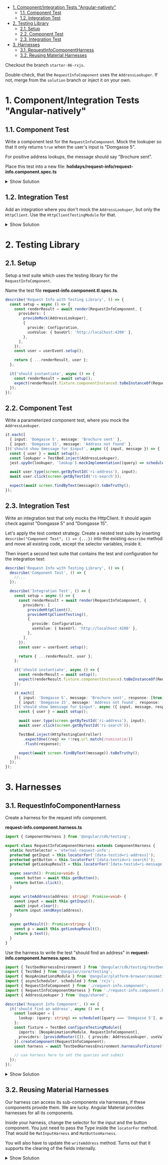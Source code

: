- [1. Component/Integration Tests "Angular-natively"](#1-componentintegration-tests-angular-natively)
  - [1.1. Component Test](#11-component-test)
  - [1.2. Integration Test](#12-integration-test)
- [2. Testing Library](#2-testing-library)
  - [2.1. Setup](#21-setup)
  - [2.2. Component Test](#22-component-test)
  - [2.3. Integration Test](#23-integration-test)
- [3. Harnesses](#3-harnesses)
  - [3.1. RequestInfoComponentHarness](#31-requestinfocomponentharness)
  - [3.2. Reusing Material Harnesses](#32-reusing-material-harnesses)

Checkout the branch `starter-06-rxjs`.

Double-check, that the `RequestInfoComponent` uses the `AddressLookuper`. If not, merge from the `solution` branch or inject it on your own.

# 1. Component/Integration Tests "Angular-natively"

## 1.1. Component Test

Write a component test for the `RequestInfoComponent`. Mock the lookuper so that it only returns `true` when the user's input is "Domgasse 5".

For positive address lookups, the message should say "Brochure sent".

Place this test into a new file: **holidays/request-info/request-info.component.spec.ts**

<details>
<summary>Show Solution</summary>
<p>

```typescript
import { fakeAsync, flush, TestBed, tick } from '@angular/core/testing';
import { asyncScheduler, scheduled } from 'rxjs';
import { RequestInfoComponent } from './request-info.component';
import { NoopAnimationsModule } from '@angular/platform-browser/animations';
import { AddressLookuper, Configuration } from '@app/shared';
import { provideRouter } from '@angular/router';
import { provideLocationMocks } from '@angular/common/testing';
import { By } from '@angular/platform-browser';

describe('Request Info Component', () => {
  it('should find an address', fakeAsync(() => {
    const lookuper = {
      lookup: (query: string) => scheduled([query === 'Domgasse 5'], asyncScheduler),
    };
    const fixture = TestBed.configureTestingModule({
      imports: [NoopAnimationsModule, RequestInfoComponent],
      providers: [
        provideRouter([]),
        provideLocationMocks(),
        { provide: AddressLookuper, useValue: lookuper },
        {
          provide: Configuration,
          useValue: { baseUrl: 'http://localhost:4200' },
        },
      ],
    }).createComponent(RequestInfoComponent);
    const input = fixture.debugElement.query(By.css('[data-testid=ri-address]')).nativeElement as HTMLInputElement;
    const button = fixture.debugElement.query(By.css('[data-testid=ri-search]')).nativeElement as HTMLButtonElement;

    fixture.detectChanges();
    flush();

    input.value = 'Domgasse 5';
    input.dispatchEvent(new Event('input'));
    button.click();
    tick();
    fixture.detectChanges();

    const lookupResult = fixture.debugElement.query(By.css('[data-testid=ri-message]')).nativeElement as HTMLButtonElement;
    expect(lookupResult.textContent).toContain('Brochure sent');
  }));
});
```

</p>
</details>

## 1.2. Integration Test

Add an integration where you don't mock the `AddressLookuper`, but only the `HttpClient`. Use the `HttpClientTestingModule` for that.

<details>
<summary>Show Solution</summary>
<p>

**holidays/request-info/request-info.component.spec.ts**

```typescript
it('should do an integration test for Domgasse 5', fakeAsync(() => {
  const fixture = TestBed.configureTestingModule({
    imports: [NoopAnimationsModule, RequestInfoComponent],
    providers: [
      provideRouter([]),
      provideLocationMocks(),
      provideHttpClient(),
      provideHttpClientTesting(),
      {
        provide: Configuration,
        useValue: { baseUrl: 'http://localhost:4200' },
      },
    ],
  }).createComponent(RequestInfoComponent);
  const input = fixture.debugElement.query(By.css('[data-testid=ri-address]')).nativeElement as HTMLInputElement;
  const button = fixture.debugElement.query(By.css('[data-testid=ri-search]')).nativeElement as HTMLButtonElement;

  fixture.detectChanges();
  flush();

  input.value = 'Domgasse 5';
  input.dispatchEvent(new Event('input'));
  button.click();
  TestBed.inject(HttpTestingController)
    .expectOne((req) => !!req.url.match(/nominatim/))
    .flush([true]);
  tick();
  fixture.detectChanges();

  const lookupResult = fixture.debugElement.query(By.css('[data-testid=ri-message]')).nativeElement as HTMLButtonElement;
  expect(lookupResult.textContent).toContain('Brochure sent');
}));
```

</p>
</details>

# 2. Testing Library

## 2.1. Setup

Setup a test suite which uses the testing library for the `RequestInfoComponent`.

Name the test file **request-info.component.tl.spec.ts**.

```typescript
describe('Request Info with Testing Library', () => {
  const setup = async () => {
    const renderResult = await render(RequestInfoComponent, {
      providers: [
        provideMock(AddressLookuper),
        {
          provide: Configuration,
          useValue: { baseUrl: 'http://localhost:4200' },
        },
      ],
    });
    const user = userEvent.setup();

    return { ...renderResult, user };
  };

  it('should instantiate', async () => {
    const renderResult = await setup();
    expect(renderResult.fixture.componentInstance).toBeInstanceOf(RequestInfoComponent);
  });
});
```

## 2.2. Component Test

Write a parameterized component test, where you mock the `AddressLookuper`.

```typescript
it.each([
  { input: 'Domgasse 5', message: 'Brochure sent' },
  { input: 'Domgasse 15', message: 'Address not found' },
])('should show $message for $input', async ({ input, message }) => {
  const { user } = await setup();
  const lookuper = TestBed.inject(AddressLookuper);
  jest.spyOn(lookuper, 'lookup').mockImplementation((query) => scheduled([query === 'Domgasse 5'], asyncScheduler));

  await user.type(screen.getByTestId('ri-address'), input);
  await user.click(screen.getByTestId('ri-search'));

  expect(await screen.findByText(message)).toBeTruthy();
});
```

## 2.3. Integration Test

Write an integration test that only mocks the HttpClient. It should again check against "Domgasse 5" and "Domgasse 15".

Let's apply the test context strategy. Create a nested test suite by inserting `describe("Component Test", () => {...})` into the existing `describe` method and move all existing code, except the selector variables, inside it.

Then insert a second test suite that contains the test and configuration for the integration test:

```typescript
describe('Request Info with Testing Library', () => {
  describe('Component Test', () => {
    //...
  });

  describe('Integration Test', () => {
    const setup = async () => {
      const renderResult = await render(RequestInfoComponent, {
        providers: [
          provideHttpClient(),
          provideHttpClientTesting(),
          {
            provide: Configuration,
            useValue: { baseUrl: 'http://localhost:4200' },
          },
        ],
      });
      const user = userEvent.setup();

      return { ...renderResult, user };
    };

    it('should instantiate', async () => {
      const renderResult = await setup();
      expect(renderResult.fixture.componentInstance).toBeInstanceOf(RequestInfoComponent);
    });

    it.each([
      { input: 'Domgasse 5', message: 'Brochure sent', response: [true] },
      { input: 'Domgasse 15', message: 'Address not found', response: [] },
    ])('should show $message for $input', async ({ input, message, response }) => {
      const { user } = await setup();

      await user.type(screen.getByTestId('ri-address'), input);
      await user.click(screen.getByTestId('ri-search'));

      TestBed.inject(HttpTestingController)
        .expectOne((req) => !!req.url.match(/nominatim/))
        .flush(response);

      expect(await screen.findByText(message)).toBeTruthy();
    });
  });
});
```

# 3. Harnesses

## 3.1. RequestInfoComponentHarness

Create a harness for the request info component.

**request-info.component.harness.ts**

```typescript
import { ComponentHarness } from '@angular/cdk/testing';

export class RequestInfoComponentHarness extends ComponentHarness {
  static hostSelector = 'eternal-request-info';
  protected getInput = this.locatorFor('[data-testid=ri-address]');
  protected getButton = this.locatorFor('[data-testid=ri-search]');
  protected getLookupResult = this.locatorFor('[data-testid=ri-message]');

  async search(): Promise<void> {
    const button = await this.getButton();
    return button.click();
  }

  async writeAddress(address: string): Promise<void> {
    const input = await this.getInput();
    await input.clear();
    return input.sendKeys(address);
  }

  async getResult(): Promise<string> {
    const p = await this.getLookupResult();
    return p.text();
  }
}
```

Use the harness to write the test "should find an address" in **request-info.component.harness.spec.ts**.

```typescript
import { TestbedHarnessEnvironment } from '@angular/cdk/testing/testbed';
import { TestBed } from '@angular/core/testing';
import { NoopAnimationsModule } from '@angular/platform-browser/animations';
import { asyncScheduler, scheduled } from 'rxjs';
import { RequestInfoComponent } from './request-info.component';
import { RequestInfoComponentHarness } from './request-info.component.harness';
import { AddressLookuper } from '@app/shared';

describe('Request Info Component', () => {
  it('should find an address', async () => {
    const lookuper = {
      lookup: (query: string) => scheduled([query === 'Domgasse 5'], asyncScheduler),
    };
    const fixture = TestBed.configureTestingModule({
      imports: [NoopAnimationsModule, RequestInfoComponent],
      providers: [provideRouter([]), { provide: AddressLookuper, useValue: lookuper }],
    }).createComponent(RequestInfoComponent);
    const harness = await TestbedHarnessEnvironment.harnessForFixture(fixture, RequestInfoComponentHarness);

    // use harness here to set the queries and submit
  });
});
```

<details>
<summary>Show Solution</summary>
<p>

With test harness, the search is very simple. You need to insert following code.

```typescript
await harness.writeAddress('Domgasse 5');
await harness.search();
expect(await harness.getResult()).toBe('Brochure sent');
```

</p>
</details>

## 3.2. Reusing Material Harnesses

Our harness can access its sub-components via harnesses, if these components provide them. We are lucky. Angular Material provides harnesses for all its components.

Inside your harness, change the selector for the input and the button component. You just need to pass the Type inside the `locatorFor` method. That would be `MatInputHarness` and `MatButtonHarness`.

You will also have to update the `writeAddress` method. Turns out that it supports the clearing of the fields internally.

<details>
<summary>Show Solution</summary>
<p>

```typescript
import { ComponentHarness } from '@angular/cdk/testing';
import { MatButtonHarness } from '@angular/material/button/testing';
import { MatInputHarness } from '@angular/material/input/testing';

export class RequestInfoComponentHarness extends ComponentHarness {
  static hostSelector = 'eternal-request-info';
  protected getInput = this.locatorFor(MatInputHarness);
  protected getButton = this.locatorFor(MatButtonHarness.with({ selector: '[data-testid=ri-search]' }));
  protected getLookupResult = this.locatorFor('[data-testid=ri-message]');

  async search(): Promise<void> {
    const button = await this.getButton();
    return button.click();
  }

  async writeAddress(address: string): Promise<void> {
    const input = await this.getInput();
    return input.setValue(address);
  }

  async getResult(): Promise<string> {
    const p = await this.getLookupResult();
    return p.text();
  }
}
```

</p>
</details>
